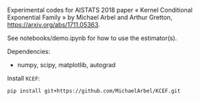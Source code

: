 Experimental codes for AISTATS 2018 paper « Kernel Conditional Exponential Family » by Michael Arbel and Arthur Gretton, https://arxiv.org/abs/1711.05363.

See notebooks/demo.ipynb for how to use the estimator(s).

Dependencies:
* numpy, scipy, matplotlib, autograd

Install ```KCEF```:

    pip install git+https://github.com/MichaelArbel/KCEF.git
